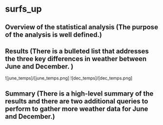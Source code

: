 # surfs_up

## Overview of the statistical analysis (The purpose of the analysis is well defined.)


## Results (There is a bulleted list that addresses the three key differences in weather between June and December. )
![june_temps]/[june_temps.png]
![dec_temps]/[dec_temps.png]

## Summary (There is a high-level summary of the results and there are two additional queries to perform to gather more weather data for June and December.)